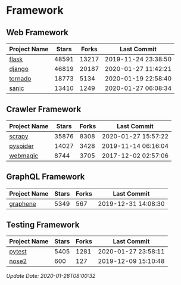 # Framework

## Web Framework

| Project Name | Stars | Forks | Last Commit |
| ------------ | ----- | ----- | ----------- |
| [flask](https://github.com/pallets/flask) | 48591 | 13217 | 2019-11-24 23:38:50 |
| [django](https://github.com/django/django) | 46819 | 20187 | 2020-01-27 11:42:21 |
| [tornado](https://github.com/tornadoweb/tornado) | 18773 | 5134 | 2020-01-19 22:58:40 |
| [sanic](https://github.com/huge-success/sanic) | 13410 | 1249 | 2020-01-27 06:08:34 |

## Crawler Framework

| Project Name | Stars | Forks | Last Commit |
| ------------ | ----- | ----- | ----------- |
| [scrapy](https://github.com/scrapy/scrapy) | 35876 | 8308 | 2020-01-27 15:57:22 |
| [pyspider](https://github.com/binux/pyspider) | 14027 | 3428 | 2019-11-14 06:16:04 |
| [webmagic](https://github.com/code4craft/webmagic) | 8744 | 3705 | 2017-12-02 02:57:06 |

## GraphQL Framework

| Project Name | Stars | Forks | Last Commit |
| ------------ | ----- | ----- | ----------- |
| [graphene](https://github.com/graphql-python/graphene) | 5349 | 567 | 2019-12-31 14:08:30 |

## Testing Framework

| Project Name | Stars | Forks | Last Commit |
| ------------ | ----- | ----- | ----------- |
| [pytest](https://github.com/pytest-dev/pytest) | 5405 | 1281 | 2020-01-27 23:58:11 |
| [nose2](https://github.com/nose-devs/nose2) | 600 | 127 | 2019-12-09 15:10:48 |

*Update Date: 2020-01-28T08:00:32*